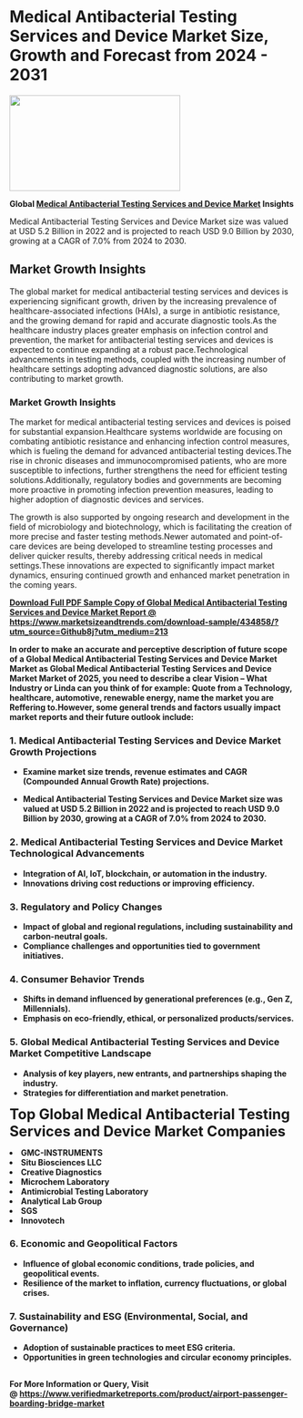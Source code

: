 <H1>Medical Antibacterial Testing Services and Device Market Size, Growth and Forecast from 2024 - 2031</H1><img class="aligncenter size-medium wp-image-584254" src="https://thirdeyenews.in/wp-content/uploads/2024/09/Global-Market-Research-300x168.jpeg" alt="" width="300" height="168" /><p><strong>Global&nbsp;<a href="https://www.marketsizeandtrends.com/download-sample/434858/?utm_source=Github8j?utm_medium=213">Medical Antibacterial Testing Services and Device Market</a> Insights</strong></p><p>Medical Antibacterial Testing Services and Device Market size was valued at USD 5.2 Billion in 2022 and is projected to reach USD 9.0 Billion by 2030, growing at a CAGR of 7.0% from 2024 to 2030.</p><p><!DOCTYPE html> <html lang="en"> <head> <meta charset="UTF-8"> <meta name="viewport" content="width=device-width, initial-scale=1.0"> <title>Market Growth Insights</title> </head> <body> <h2>Market Growth Insights</h2> <p>The global market for medical antibacterial testing services and devices is experiencing significant growth, driven by the increasing prevalence of healthcare-associated infections (HAIs), a surge in antibiotic resistance, and the growing demand for rapid and accurate diagnostic tools.As the healthcare industry places greater emphasis on infection control and prevention, the market for antibacterial testing services and devices is expected to continue expanding at a robust pace.Technological advancements in testing methods, coupled with the increasing number of healthcare settings adopting advanced diagnostic solutions, are also contributing to market growth.</p> <p><strong><a href="#"></a></strong></p> <h3>Market Growth Insights</h3> <p>The market for medical antibacterial testing services and devices is poised for substantial expansion.Healthcare systems worldwide are focusing on combating antibiotic resistance and enhancing infection control measures, which is fueling the demand for advanced antibacterial testing devices.The rise in chronic diseases and immunocompromised patients, who are more susceptible to infections, further strengthens the need for efficient testing solutions.Additionally, regulatory bodies and governments are becoming more proactive in promoting infection prevention measures, leading to higher adoption of diagnostic devices and services.</p> <p>The growth is also supported by ongoing research and development in the field of microbiology and biotechnology, which is facilitating the creation of more precise and faster testing methods.Newer automated and point-of-care devices are being developed to streamline testing processes and deliver quicker results, thereby addressing critical needs in medical settings.These innovations are expected to significantly impact market dynamics, ensuring continued growth and enhanced market penetration in the coming years.</p> <p><strong><a href="#"></p><p><span class=""><strong>Download Full PDF Sample Copy of Global Medical Antibacterial Testing Services and Device Market Report</strong> @ <a href="https://www.marketsizeandtrends.com/download-sample/434858/?utm_source=Github8j?utm_medium=213" target="_blank">https://www.marketsizeandtrends.com/download-sample/434858/?utm_source=Github8j?utm_medium=213</a></span></p><p>In order to make an accurate and perceptive description of future scope of a Global&nbsp;Medical Antibacterial Testing Services and Device Market Market as Global&nbsp;Medical Antibacterial Testing Services and Device Market Market of 2025, you need to describe a clear Vision &ndash; What Industry or Linda can you think of for example: Quote from a Technology, healthcare, automotive, renewable energy, name the market you are Reffering to.However, some general trends and factors usually impact market reports and their future outlook include:</p><h3>1.&nbsp;<strong>Medical Antibacterial Testing Services and Device Market Growth Projections</strong></h3><ul><li>Examine market size trends, revenue estimates and CAGR (Compounded Annual Growth Rate) projections.</li><li><p>Medical Antibacterial Testing Services and Device Market size was valued at USD 5.2 Billion in 2022 and is projected to reach USD 9.0 Billion by 2030, growing at a CAGR of 7.0% from 2024 to 2030.</p></li></ul><h3>2.&nbsp;<strong>Medical Antibacterial Testing Services and Device Market Technological Advancements</strong></h3><ul><li>Integration of AI, IoT, blockchain, or automation in the industry.</li><li>Innovations driving cost reductions or improving efficiency.</li></ul><h3>3.&nbsp;<strong>Regulatory and Policy Changes</strong></h3><ul><li>Impact of global and regional regulations, including sustainability and carbon-neutral goals.</li><li>Compliance challenges and opportunities tied to government initiatives.</li></ul><h3>4.&nbsp;<strong>Consumer Behavior Trends</strong></h3><ul><li>Shifts in demand influenced by generational preferences (e.g., Gen Z, Millennials).</li><li>Emphasis on eco-friendly, ethical, or personalized products/services.</li></ul><h3>5.&nbsp;<strong>Global Medical Antibacterial Testing Services and Device Market Competitive Landscape</strong></h3><ul><li>Analysis of key players, new entrants, and partnerships shaping the industry.</li><li>Strategies for differentiation and market penetration.</li></ul><p data-pm-slice="1 1 []"><span style="color: inherit; font-family: inherit; font-size: 25px;">Top Global Medical Antibacterial Testing Services and Device Market Companies</span></p><div class="" data-test-id=""><p><li>GMC-INSTRUMENTS</li><li> Situ Biosciences LLC</li><li> Creative Diagnostics</li><li> Microchem Laboratory</li><li> Antimicrobial Testing Laboratory</li><li> Analytical Lab Group</li><li> SGS</li><li> Innovotech</li></p></div><h3>6.&nbsp;<strong>Economic and Geopolitical Factors</strong></h3><ul><li>Influence of global economic conditions, trade policies, and geopolitical events.</li><li>Resilience of the market to inflation, currency fluctuations, or global crises.</li></ul><h3>7.&nbsp;<strong>Sustainability and ESG (Environmental, Social, and Governance)</strong></h3><ul><li>Adoption of sustainable practices to meet ESG criteria.</li><li>Opportunities in green technologies and circular economy principles.</li></ul><h2><strong style="font-size: 14px;">For More Information or Query, Visit @&nbsp;</strong><a style="background-color: #ffffff; font-size: 14px;" href="https://www.marketsizeandtrends.com/report/medical-antibacterial-testing-services-and-device-market/" target="_blank">https://www.verifiedmarketreports.com/product/airport-passenger-boarding-bridge-market</a></h2>